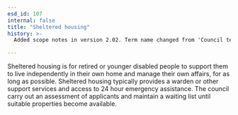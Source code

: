 ```yaml
---
esd_id: 107
internal: false
title: "Sheltered housing"
history: >-
  Added scope notes in version 2.02. Term name changed from 'Council tenants' to 'Housing - sheltered - council tenants' in version 3.00. Name changed to 'Sheltered housing' and scope notes revised in version 4.00.

---
```


Sheltered housing is for retired or younger disabled people to support them to live independently in their own home and manage their own affairs, for as long as possible.  Sheltered housing typically provides a warden or other support services and access to 24 hour emergency assistance. The council carry out an assessment of applicants and maintain a waiting list until suitable properties become available.

